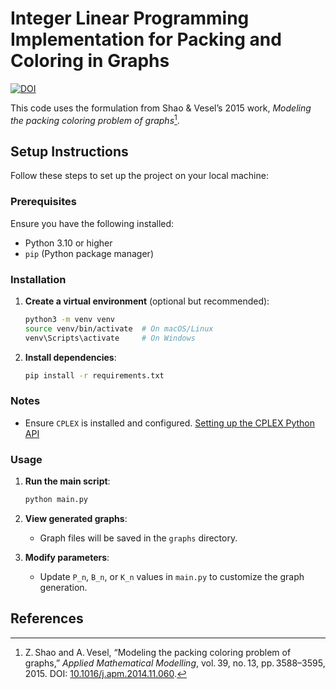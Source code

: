 # Integer Linear Programming Implementation for Packing and Coloring in Graphs
[![DOI](https://zenodo.org/badge/968210406.svg)](https://doi.org/10.5281/zenodo.15975207)

This code uses the formulation from Shao & Vesel’s 2015 work, *Modeling the packing coloring problem of graphs*[^1].

## Setup Instructions

Follow these steps to set up the project on your local machine:

### Prerequisites

Ensure you have the following installed:

- Python 3.10 or higher
- `pip` (Python package manager)

### Installation

1. **Create a virtual environment** (optional but recommended):
   ```bash
   python3 -m venv venv
   source venv/bin/activate  # On macOS/Linux
   venv\Scripts\activate     # On Windows
   ```

2. **Install dependencies**:
   ```bash
   pip install -r requirements.txt
   ```

### Notes

- Ensure `CPLEX` is installed and configured. [Setting up the CPLEX Python API](https://www.ibm.com/docs/en/icos/22.1.2?topic=cplex-setting-up-python-api)

### Usage

1. **Run the main script**:
   ```bash
   python main.py
   ```

2. **View generated graphs**:
    - Graph files will be saved in the `graphs` directory.

3. **Modify parameters**:
    - Update `P_n`, `B_n`, or `K_n` values in `main.py` to customize the graph generation.

## References

[^1]: Z. Shao and A. Vesel, “Modeling the packing coloring problem of graphs,” *Applied Mathematical Modelling*, vol. 39, no. 13, pp. 3588–3595, 2015. DOI: [10.1016/j.apm.2014.11.060](https://doi.org/10.1016/j.apm.2014.11.060).